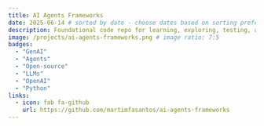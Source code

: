```yaml
---
title: AI Agents Frameworks
date: 2025-06-14 # sorted by date - choose dates based on sorting preference (dates are not displayed on the pages)
description: Foundational code repo for learning, exploring, testing, and comparing various state-of-the-art open-source AI Agents Frameworks.
image: /projects/ai-agents-frameworks.png # image ratio: 7:5
badges:
  - "GenAI"
  - "Agents"
  - "Open-source"
  - "LLMs"
  - "OpenAI"
  - "Python"
links:
  - icon: fab fa-github
    url: https://github.com/martimfasantos/ai-agents-frameworks
---
```

